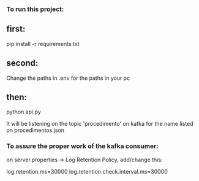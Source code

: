 ### To run this project:

## first: 
pip install -r requirements.txt

## second:
Change the paths in .env for the paths in your pc

## then: 
python api.py

It will be listening on the topic 'procedimento' on kafka for the name listed on procedimentos.json

### To assure the proper work of the kafka consumer:

on server.properties -> Log Retention Policy, add/change this:

log.retention.ms=30000
log.retention.check.interval.ms=30000



